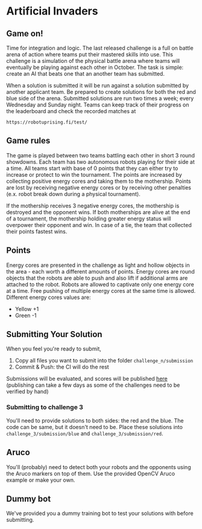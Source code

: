 # Artificial Invaders

## Game on!

Time for integration and logic. The last released challenge is a full on 
battle arena of action where teams put their mastered skills into use. This 
challenge is a simulation of the physical battle arena where teams will 
eventually be playing against each other in October. The task is simple: create
an AI that beats one that an another team has submitted.

When a solution is submitted it will be run against a solution submitted by 
another applicant team. Be prepared to create solutions for both the red and 
blue side of the arena. Submitted solutions are run two times a week; every 
Wednesday and Sunday night. Teams can keep track of their progress on the 
leaderboard and check the recorded matches at 

`https://robotuprising.fi/test/` 

## Game rules

The game is played between two teams battling each other in short 3 round 
showdowns. Each team has two autonomous robots playing for their side at a 
time. All teams start with base of 0 points that they can either try to 
increase or protect to win the tournament. The points are increased by 
collecting positive energy cores and taking them to the mothership. Points are 
lost by receiving negative energy cores or by receiving other penalties (e.x. 
robot break down during a physical tournament).

If the mothership receives 3 negative energy cores, the mothership is destroyed
and the opponent wins. If both motherships are alive at the end of a 
tournament, the mothership holding greater energy status will overpower their 
opponent and win. In case of a tie, the team that collected their points 
fastest wins.

## Points

Energy cores are presented in the challenge as light and hollow objects in the 
area - each worth a different amounts of points. Energy cores are round 
objects that the robots are able to push and also lift if additional arms are 
attached to the robot. Robots are allowed to captivate only one energy core at 
a time. Free pushing of multiple energy cores at the same time is allowed. 
Different energy cores values are:

- Yellow +1
- Green -1

## Submitting Your Solution

When you feel you're ready to submit,
  1. Copy all files you want to submit into the folder `challenge_n/submission`
  2. Commit & Push: the CI will do the rest

Submissions will be evaluated, and scores will be published [here](http://lab.robotuprising.fi:8080/scoreboard)
    (publishing can take a few days as some of the challenges need to be verified by hand)

### Submitting to challenge 3

You'll need to provide solutions to both sides: the red and the blue. The code can be same, but it doesn't need to be. Place these solutions into `challenge_3/submission/blue` and `challenge_3/submission/red`.

## Aruco
You'll (probably) need to detect both your robots and the opponents using the Aruco markers on top of them. Use the provided OpenCV Aruco example or make your own.

## Dummy bot
We've provided you a dummy training bot to test your solutions with before submitting.
